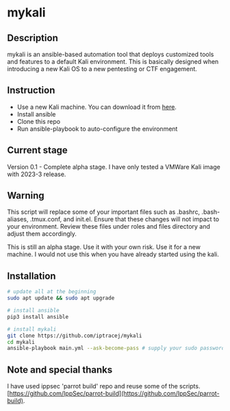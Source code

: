 # mykali 

## Description

mykali is an ansible-based automation tool that deploys customized tools and features to a default Kali environment. This is basically designed when introducing a new Kali OS to a new pentesting or CTF engagement. 

## Instruction

- Use a new Kali machine. You can download it from [here](https://www.kali.org/get-kali/#kali-platforms). 
- Install ansible
- Clone this repo
- Run ansible-playbook to auto-configure the environment

## Current stage

Version 0.1 - Complete alpha stage. I have only tested a VMWare Kali image with 2023-3 release. 

## Warning
This script will replace some of your important files such as .bashrc, .bash-aliases, .tmux.conf, and init.el. Ensure that these changes will not impact to your environment. Review these files under roles and files directory and adjust them accordingly. 

This is still an alpha stage. Use it with your own risk. Use it for a new machine. I would not use this when you have already started using the kali.  

## Installation

```bash
# update all at the beginning
sudo apt update && sudo apt upgrade

# install ansible
pip3 install ansible 

# install mykali
git clone https://github.com/iptracej/mykali
cd mykali
ansible-playbook main.yml --ask-become-pass # supply your sudo password
```
## Note and special thanks

I have used ippsec 'parrot build' repo and reuse some of the scripts. [https://github.com/IppSec/parrot-build](https://github.com/IppSec/parrot-build). 


